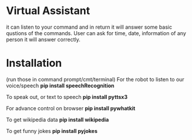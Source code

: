 # Virtual Assistant

it can listen to your command and in return it will answer some basic qustions of the commands. User can ask for time, date, information of any person it will answer correctly.

# Installation

(run those in command prompt/cmt/terminal) For the robot to listen to our voice/speech **pip install speechRecognition**

To speak out, or text to speech **pip install pyttsx3**

For advance control on browser **pip install pywhatkit**

To get wikipedia data **pip install wikipedia**

To get funny jokes **pip install pyjokes**
